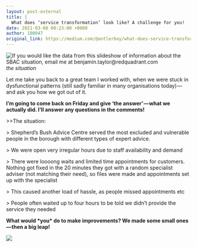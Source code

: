 ```yaml
---
layout: post-external
title: |
  What does ‘service transformation’ look like? A challenge for you!
date: 2021-03-08 00:23:00 +0000
author: 100047
original_link: https://medium.com/@antlerboy/what-does-service-transformation-look-like-a-challenge-for-you-4a819b58719e?source=rss-97852f5a56ae------2
---
```

![If you would like the data from this slideshow of information about the SBAC situation, email me at benjamin.taylor@redquadrant.com](https://cdn-images-1.medium.com/max/640/0*5wzilYbKz-p5s0Oj)
_the situation_

Let me take you back to a great team I worked with, when we were stuck in dysfunctional patterns (still sadly familiar in many organisations today) — and ask you how we got out of it.

**I’m going to come back on Friday and give ‘the answer’ — what we actually did. I’ll answer any questions in the comments!**

\>\>The situation:

\> Shepherd’s Bush Advice Centre served the most excluded and vulnerable people in the borough with different types of expert advice.

\> We were open very irregular hours due to staff availability and demand

\> There were loooong waits and limited time appointments for customers. Nothing got fixed in the 20 minutes they got with a random specialist adviser (not matching their need), so files were made and appointments set up with the specialist

\> This caused another load of hassle, as people missed appointments etc

\> People often waited up to four hours to be told we didn’t provide the service they needed

**What would \*you\* do to make improvements? We made some small ones — then a big leap!**

 ![](https://medium.com/_/stat?event=post.clientViewed&referrerSource=full_rss&postId=4a819b58719e)
